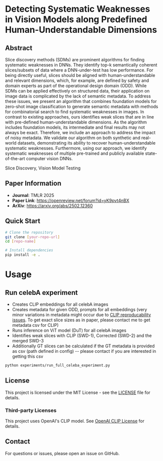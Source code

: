 # Detecting Systematic Weaknesses in Vision Models along Predefined Human-Understandable Dimensions

## Abstract
Slice discovery methods (SDMs) are prominent algorithms for finding systematic weaknesses in DNNs. They identify top-k semantically coherent slices/subsets of data where a DNN-under-test has low performance. For being directly useful, slices should be aligned with human-understandable and relevant dimensions, which, for example, are defined by safety and domain experts as part of the operational design domain (ODD). While SDMs can be applied effectively on structured data, their application on image data is complicated by the lack of semantic metadata. To address these issues, we present an algorithm that combines foundation models for zero-shot image classification to generate semantic metadata with methods for combinatorial search to find systematic weaknesses in images. In contrast to existing approaches, ours identifies weak slices that are in line with pre-defined human-understandable dimensions. As the algorithm includes foundation models, its intermediate and final results may not always be exact. Therefore, we include an approach to address the impact of noisy metadata. We validate our algorithm on both synthetic and real-world datasets, demonstrating its ability to recover human-understandable systematic weaknesses. Furthermore, using our approach, we identify systematic weaknesses of multiple pre-trained and publicly available state-of-the-art computer vision DNNs.

Slice Discovery, Vision Model Testing




## Paper Information
- **Journal**: TMLR 2025
- **Paper Link**: https://openreview.net/forum?id=yK9pvt4nBX
- **ArXiv**: https://arxiv.org/abs/2502.12360

## Quick Start
```bash
# Clone the repository
git clone [your-repo-url]
cd [repo-name]

# Install dependencies
pip install -e .
```

# Usage
## Run celebA experiment
- Creates CLIP embeddings for all celebA images
- Creates metadata for given ODD, prompts for all embeddings (very minor variations in metadata might occur due to [CLIP reproducability issues](https://github.com/openai/CLIP/issues/13). To get exact slice sizes as in paper, please contact me to get metadata csv for CLIP)
- Runs inference on ViT model (DuT) for all celebA images
- Identifies weak slices with CLIP (SWD-1), Corrected (SWD-2) and the merged SWD-3
- Additionally GT slices can be calculated if the GT metadata is provided as csv (path defined in config) -- please contact if you are interested in getting this csv

```bash
python experiments/run_full_celeba_experiment.py
```

## License
This project is licensed under the MIT License - see the [LICENSE](LICENSE) file for details.

### Third-party Licenses
This project uses OpenAI's CLIP model. See [OpenAI CLIP License](https://github.com/openai/CLIP/blob/main/LICENSE) for details.

## Contact
For questions or issues, please open an issue on GitHub.

